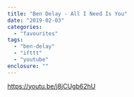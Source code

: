 ```yaml
---
title: "Ben Delay - All I Need Is You"
date: "2019-02-03"
categories: 
  - "favourites"
tags: 
  - "ben-delay"
  - "ifttt"
  - "youtube"
enclosure: ""
---
```


https://youtu.be/j8jCUgb62hU
